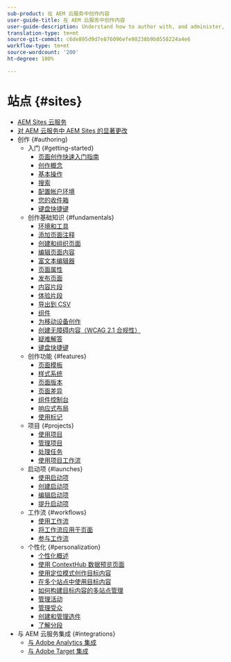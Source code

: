 ```yaml
---
sub-product: 在 AEM 云服务中创作内容
user-guide-title: 在 AEM 云服务中创作内容
user-guide-description: Understand how to author with, and administer, Experience Manager Sites as a Cloud Service.
translation-type: tm+mt
source-git-commit: c6de895d9d7e876096efe98238b9b0558224a4e6
workflow-type: tm+mt
source-wordcount: '200'
ht-degree: 100%

---
```



# 站点 {#sites}

+ [AEM Sites 云服务](/help/sites-cloud/home.md)
+ [对 AEM 云服务中 AEM Sites 的显著更改](sites-cloud-changes.md)
+ 创作 {#authoring}
   + 入门 {#getting-started}
      + [页面创作快速入门指南](authoring/getting-started/quick-start.md)
      + [创作概念](authoring/getting-started/concepts.md)
      + [基本操作](authoring/getting-started/basic-handling.md)
      + [搜索](authoring/getting-started/search.md)
      + [配置帐户环境](authoring/getting-started/account-environment.md)
      + [您的收件箱](authoring/getting-started/inbox.md)
      + [键盘快捷键](authoring/getting-started/keyboard-shortcuts.md)
   + 创作基础知识 {#fundamentals}
      + [环境和工具](authoring/fundamentals/environment-tools.md)
      + [添加页面注释](authoring/fundamentals/annotations.md)
      + [创建和组织页面](authoring/fundamentals/organizing-pages.md)
      + [编辑页面内容](authoring/fundamentals/editing-content.md)
      + [富文本编辑器](authoring/fundamentals/rich-text-editor.md)
      + [页面属性](authoring/fundamentals/page-properties.md)
      + [发布页面](authoring/fundamentals/publishing-pages.md)
      + [内容片段](authoring/fundamentals/content-fragments.md)
      + [体验片段](authoring/fundamentals/experience-fragments.md)
      + [导出到 CSV](authoring/fundamentals/csv-export.md)
      + [组件](authoring/fundamentals/components.md)
      + [为移动设备创作](authoring/fundamentals/mobile.md)
      + [创建无障碍内容（WCAG 2.1 合规性）](authoring/fundamentals/accessible-content.md)
      + [疑难解答](authoring/fundamentals/troubleshooting.md)
      + [键盘快捷键](authoring/fundamentals/keyboard-shortcuts.md)
   + 创作功能 {#features}
      + [页面模板](authoring/features/templates.md)
      + [样式系统](authoring/features/style-system.md)
      + [页面版本](authoring/features/page-versions.md)
      + [页面差异](authoring/features/page-diff.md)
      + [组件控制台](authoring/features/components-console.md)
      + [响应式布局](authoring/features/responsive-layout.md)
      + [使用标记](authoring/features/tags.md)
   + 项目 {#projects}
      + [使用项目](authoring/projects/overview.md)
      + [管理项目](authoring/projects/managing.md)
      + [处理任务](authoring/projects/tasks.md)
      + [使用项目工作流](authoring/projects/workflows.md)
   + 启动项 {#launches}
      + [使用启动项](authoring/launches/overview.md)
      + [创建启动项](authoring/launches/creating.md)
      + [编辑启动项](authoring/launches/editing.md)
      + [提升启动项](authoring/launches/promoting.md)
   + 工作流 {#workflows}
      + [使用工作流](authoring/workflows/overview.md)
      + [将工作流应用于页面](authoring/workflows/applying.md)
      + [参与工作流](authoring/workflows/participating.md)
   + 个性化 {#personalization}
      + [个性化概述](authoring/personalization/overview.md)
      + [使用 ContextHub 数据预览页面](authoring/personalization/contexthub.md)
      + [使用定位模式创作目标内容](authoring/personalization/targeted-content.md)
      + [在多个站点中使用目标内容](authoring/personalization/multisite-targeted-content.md)
      + [如何构建目标内容的多站点管理](authoring/personalization/multisite-structure.md)
      + [管理活动](authoring/personalization/activities.md)
      + [管理受众](authoring/personalization/audiences.md)
      + [创建和管理选件](authoring/personalization/offers.md)
      + [了解分段](authoring/personalization/segmentation.md)
+ 与 AEM 云服务集成 {#integrations}
   + [与 Adobe Analytics 集成](integrating/adobe-analytics.md)
   + [与 Adobe Target 集成](integrating/adobe-target.md)
